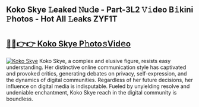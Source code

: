 ## Koko Skye 𝙻eaked 𝙽u𝚍e - Part-3L2 𝚅𝚒deo B𝚒kini 𝙿hotos - Hot All 𝙻eaks ZYF1T

# <h2><a href="http://ld2j00w.urlbe.top/?page=Koko+Skye">🔗🔗👉👉 Koko Skye P𝚑oto𝚜Vid𝚎o</a></h2>

[![Koko Skye](https://i.imgur.com/eBuTRDB.gif)](http://ld2j00w.urlbe.top/?page=Koko+Skye)
Koko Skye, a complex and elusive figure, resists easy understanding. Her distinctive online communication style has captivated and provoked critics, generating debates on privacy, self-expression, and the dynamics of digital communities. Regardless of her future decisions, her influence on digital media is indisputable. Fueled by unyielding resolve and undeniable enchantment, Koko Skye reach in the digital community is boundless.
